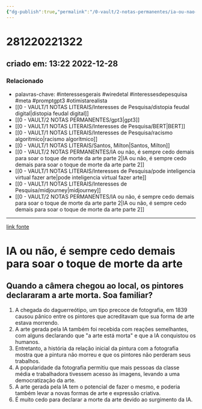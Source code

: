 ```yaml
---
{"dg-publish":true,"permalink":"/0-vault/2-notas-permanentes/ia-ou-nao-e-sempre-cedo-demais-para-soar-o-toque-de-morte-da-arte-parte-um/","tags":["permanente","interessesgerais","wiredetal","interessesdepesquisa","meta","promptgpt3","otimistarealista"],"dgHomeLink":true,"dgShowLocalGraph":true,"dgShowFileTree":true,"dgEnableSearch":true}
---
```


# 281220221322
## criado em: 13:22 2022-12-28

### Relacionado
- palavras-chave: #interessesgerais  #wiredetal  #interessesdepesquisa #meta #promptgpt3  #otimistarealista 
- [[0 - VAULT/1 NOTAS LITERAIS/Interesses de Pesquisa/distopia feudal digital\|distopia feudal digital]]
- [[0 - VAULT/2 NOTAS PERMANENTES/gpt3\|gpt3]]
- [[0 - VAULT/1 NOTAS LITERAIS/Interesses de Pesquisa/BERT\|BERT]]
- [[0 - VAULT/1 NOTAS LITERAIS/Interesses de Pesquisa/racismo algorítmico\|racismo algorítmico]]
- [[0 - VAULT/1 NOTAS LITERAIS/Santos, Milton\|Santos, Milton]]
- [[0 - VAULT/2 NOTAS PERMANENTES/IA ou não, é sempre cedo demais para soar o toque de morte da arte parte 2\|IA ou não, é sempre cedo demais para soar o toque de morte da arte parte 2]]
- [[0 - VAULT/1 NOTAS LITERAIS/Interesses de Pesquisa/pode inteligencia virtual fazer arte\|pode inteligencia virtual fazer arte]]
- [[0 - VAULT/1 NOTAS LITERAIS/Interesses de Pesquisa/midjourney\|midjourney]]
- [[0 - VAULT/2 NOTAS PERMANENTES/IA ou não, é sempre cedo demais para soar o toque de morte da arte parte 2\|IA ou não, é sempre cedo demais para soar o toque de morte da arte parte 2]]
---
[link fonte](https://www.wired.com/story/art-history-photography-painting-dalle-ai/?bxid=5d7fe4203f92a4110117fc32&cndid=67720204&esrc=register-page&mbid=CRMWIR092120&source=EDT_WIR_NEWSLETTER_0_DAILY_ZZ&utm_brand=wired&utm_mailing=WIR_Daily122722)

# IA ou não, é sempre cedo demais para soar o toque de morte da arte
## Quando a câmera chegou ao local, os pintores declararam a arte morta. Soa familiar?

1.  A chegada do daguerreótipo, um tipo precoce de fotografia, em 1839 causou pânico entre os pintores que acreditavam que sua forma de arte estava morrendo.
2.  A arte gerada pela IA também foi recebida com reações semelhantes, com alguns declarando que "a arte está morta" e que a IA conquistou os humanos.
3.  Entretanto, a história da relação inicial da pintura com a fotografia mostra que a pintura não morreu e que os pintores não perderam seus trabalhos.
4.  A popularidade da fotografia permitiu que mais pessoas da classe média e trabalhadora tivessem acesso às imagens, levando a uma democratização da arte.
5.  A arte gerada pela IA tem o potencial de fazer o mesmo, e poderia também levar a novas formas de arte e expressão criativa.
6.  É muito cedo para declarar a morte da arte devido ao surgimento da IA.

